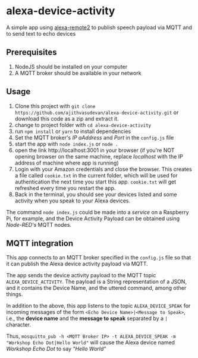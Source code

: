 # alexa-device-activity
A simple app using [alexa-remote2](https://www.npmjs.com/package/alexa-remote2) to publish speech payload via MQTT and to send text to echo devices

## Prerequisites
1. NodeJS should be installed on your computer
2. A MQTT broker should be available in your network


## Usage
1. Clone this project with `git clone https://github.com/ajithvasudevan/alexa-device-activity.git` or download this code as a zip and extract it.
2. change to project folder with `cd alexa-device-activity`
3. run `npm install`  or `yarn` to install dependencies
4. Set the MQTT broker's *IP aAddress* and *Port* in the `config.js` file 
5. start the app with `node index.js`  or  `node .`
6. open the link http://localhost:3001 in your browser (if you're NOT opening browser on the same machine, replace *localhost* with the IP address of machine where app is running)
7. Login with your Amazon credentials and close the browser. This creates a file called `cookie.txt` in the current folder, which will be used for authentication the next time you start this app. `cookie.txt` will get refreshed every time you restart the app.
8. Back in the terminal, you should see your devices listed and some activity when you speak to your Alexa devices.

The command `node index.js` could be made into a *service* on a Raspberry Pi, for example, and the Device Activity Payload can be obtained using *Node-RED's* MQTT nodes.  


## MQTT integration

This app connects to an MQTT broker specified in the `config.js` file so that it can publish the Alexa device activity payload via MQTT.

The app sends the device activity payload to the MQTT topic `ALEXA_DEVICE_ACTIVITY`. The payload is a String representation of a JSON, and it contains the Device Name, and the uttered command, among other things.


In addition to the above, this app listens to the topic `ALEXA_DEVICE_SPEAK` for incoming messages of the form `<Echo Device Name>|<Message to Speak>`, i.e., the **device name** and the **message to speak** separated by a `|` character.

Thus, 
`mosquitto_pub -h <MQTT Broker IP> -t ALEXA_DEVICE_SPEAK -m "Workshop Echo Dot|Hello World"`  will cause the Alexa device named *Workshop Echo Dot* to say *"Hello World"*
  
  
